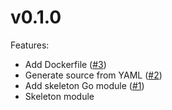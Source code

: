 # v0.1.0

Features:

- Add Dockerfile ([#3](https://github.com/AyCarlito/kube-yaml-to-go/pull/3))
- Generate source from YAML ([#2](https://github.com/AyCarlito/kube-yaml-to-go/pull/2))
- Add skeleton Go module ([#1](https://github.com/AyCarlito/kube-yaml-to-go/pull/1))
- Skeleton module
